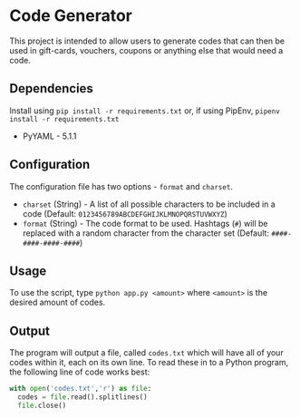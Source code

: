 # Code Generator
This project is intended to allow users to generate codes that can then be used in gift-cards, vouchers, coupons or anything else that would need a code.

## Dependencies
Install using `pip install -r requirements.txt` or, if using PipEnv, `pipenv install -r requirements.txt`
* PyYAML - 5.1.1

## Configuration
The configuration file has two options - `format` and `charset`.
* `charset` (String) - A list of all possible characters to be included in a code (Default: `0123456789ABCDEFGHIJKLMNOPQRSTUVWXYZ`)
* `format` (String) - The code format to be used.  Hashtags (`#`) will be replaced with a random character from the character set (Default: `####-####-####-####`)

## Usage
To use the script, type `python app.py <amount>` where `<amount>` is the desired amount of codes.

## Output
The program will output a file, called `codes.txt` which will have all of your codes within it, each on its own line.
To read these in to a Python program, the following line of code works best:
```py
with open('codes.txt','r') as file:
  codes = file.read().splitlines()
  file.close()
```
